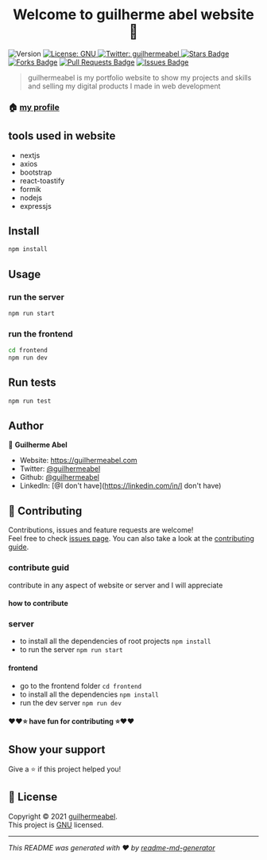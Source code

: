 <h1 align="center">Welcome to guilherme abel website 👋</h1>
<p>
  <img alt="Version" src="https://img.shields.io/badge/version-1.0.0-blue.svg?cacheSeconds=2592000" />
  <a href="https://github.com/guilhermeabel99/guilhermeabel.tk/blob/main/LICENSE" target="_blank">
    <img alt="License: GNU" src="https://img.shields.io/badge/License-GNU-yellow.svg" />
  </a>
  <a href="https://twitter.com/guilhermeabel99" target="_blank">
    <img alt="Twitter: guilhermeabel" src="https://img.shields.io/twitter/follow/alhashmis1.svg?style=social" />
  </a>
  <a href="https://github.com/abhisheknaiidu/awesome-github-profile-readme/stargazers"><img src="https://img.shields.io/github/stars/alguerocode/website" alt="Stars Badge"/></a>
<a href="https://github.com/abhisheknaiidu/awesome-github-profile-readme/network/members"><img src="https://img.shields.io/github/forks/alguerocode/website" alt="Forks Badge"/></a>
<a href="https://github.com/abhisheknaiidu/awesome-github-profile-readme/pulls"><img src="https://img.shields.io/github/issues-pr/alguerocode/website" alt="Pull Requests Badge"/></a>
<a href="https://github.com/abhisheknaiidu/awesome-github-profile-readme/issues"><img src="https://img.shields.io/github/issues/alguerocode/website" alt="Issues Badge"/></a>


</p>

> guilhermeabel is my portfolio website to show my projects and skills and selling my digital products I made in web development

### 🏠 [my profile](https://github.com/guilhermeabel99)


## tools used in website
- nextjs
- axios
- bootstrap
- react-toastify
- formik
- nodejs
- expressjs

## Install

```sh
npm install
```

## Usage

### run the server
```sh
npm run start
```
### run the frontend
```sh
cd frontend
npm run dev
```
## Run tests

```sh
npm run test
```

## Author

👤 **Guilherme Abel**

* Website: https://guilhermeabel.com
* Twitter: [@guilhermeabel](https://twitter.com/guilhermeabel99)
* Github: [@guilhermeabel](https://github.com/guilhermeabel99)
* LinkedIn: [@I don't have](https://linkedin.com/in/I don't have)

## 🤝 Contributing

Contributions, issues and feature requests are welcome!<br />Feel free to check [issues page](https://github.com/guilhermeabel99/alguero.tk/issues). You can also take a look at the [contributing guide](ssh://git@github.com/guilhermeabel99/website/blob/master/CONTRIBUTING.md).

### contribute guid
contribute in any aspect of website or server and I will appreciate

#### how to contribute

### server
- to install all the dependencies of root projects `npm install`
- to run the server `npm run start`
#### frontend
- go to the frontend folder `cd frontend`
- to install all the dependencies `npm install`
- run the dev server `npm run dev`
#### ❤️❤️⭐️ have fun for contributing ⭐️❤️❤️
## Show your support

Give a ⭐️ if this project helped you!

## 📝 License

Copyright © 2021 [guilhermeabel](https://github.com/guilhermeabel99).<br />
This project is [GNU](https://github.com/alguerocode/guilhermeabel99.tk/blob/main/LICENSE) licensed.

***
_This README was generated with ❤️ by [readme-md-generator](https://github.com/kefranabg/readme-md-generator)_
